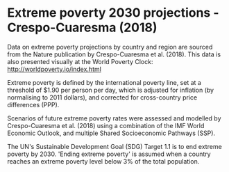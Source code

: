 # Extreme poverty 2030 projections - Crespo-Cuaresma (2018)

Data on extreme poverty projections by country and region are sourced from the Nature publication by Crespo-Cuaresma et al. (2018). This data is also presented visually at the World Poverty Clock: http://worldpoverty.io/index.html

Extreme poverty is defined by the international poverty line, set at a threshold of $1.90 per person per day, which is adjusted for inflation (by normalising to 2011 dollars), and corrected for cross-country price differences (PPP).

Scenarios of future extreme poverty rates were assessed and modelled by Crespo-Cuaresma et al. (2018) using a combination of the IMF World Economic Outlook, and multiple Shared Socioeconomic Pathways (SSP). 

The UN's Sustainable Development Goal (SDG) Target 1.1 is to end extreme poverty by 2030. 'Ending extreme poverty' is assumed when a country reaches an extreme poverty level below 3% of the total population.